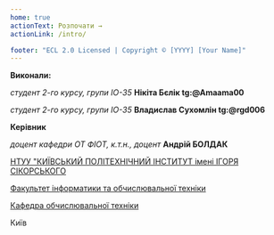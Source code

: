 ```yaml
---
home: true
actionText: Розпочати →
actionLink: /intro/

footer: "ECL 2.0 Licensed | Copyright © [YYYY] [Your Name]"
---
```



**Виконали:** 

*студент 2-го курсу, групи ІО-35*<span padding-right:5em></span> **Нікіта Бєлік tg:@Amaama00**

*студент 2-го курсу, групи ІО-35*<span padding-right:5em></span> **Владислав Сухомлін tg:@rgd006**

**Керівник**

*доцент кафедри ОТ ФІОТ, к.т.н., доцент*<span padding-right:5em></span> **Андрій БОЛДАК** 

[НТУУ "КИЇВСЬКИЙ ПОЛІТЕХНІЧНИЙ ІНСТИТУТ імені ІГОРЯ СІКОРСЬКОГО](https://kpi.ua/)

[Факультет інформатики та обчислювальної техніки](https://fiot.kpi.ua/)

[Кафедра обчислювальної техніки](https://comsys.kpi.ua/)

Київ
